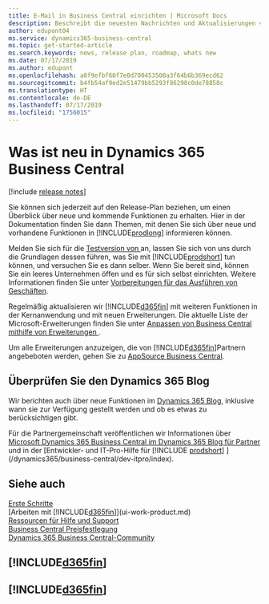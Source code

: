 ```yaml
---
title: E-Mail in Business Central einrichten | Microsoft Docs
description: Beschreibt die neuesten Nachrichten und Aktualisierungen von Business Central.
author: edupont04
ms.service: dynamics365-business-central
ms.topic: get-started-article
ms.search.keywords: news, release plan, roadmap, whats new
ms.date: 07/17/2019
ms.author: edupont
ms.openlocfilehash: a8f9efbf60f7e0d700453508a3f64b6b369ecd62
ms.sourcegitcommit: b4fb54af9ed2e51479bb5293f86290c0de78858c
ms.translationtype: HT
ms.contentlocale: de-DE
ms.lasthandoff: 07/17/2019
ms.locfileid: "1756015"
---
```

# <a name="whats-new-in-dynamics-365-business-central"></a>Was ist neu in Dynamics 365 Business Central

[!include [release notes](includes/release-notes.md)]

Sie können sich jederzeit auf den Release-Plan beziehen, um einen Überblick über neue und kommende Funktionen zu erhalten. Hier in der Dokumentation finden Sie dann Themen, mit denen Sie sich über neue und vorhandene Funktionen in [!INCLUDE[prodlong](includes/prodlong.md)] informieren können.  

Melden Sie sich für die [Testversion von ](https://go.microsoft.com/fwlink/?linkid=847861) an, lassen Sie sich von uns durch die Grundlagen dessen führen, was Sie mit [!INCLUDE[prodshort](includes/prodshort.md)] tun können, und versuchen Sie es dann selber. Wenn Sie bereit sind, können Sie ein leeres Unternehmen öffen und es für sich selbst einrichten. Weitere Informationen finden Sie unter [Vorbereitungen für das Ausführen von Geschäften](ui-get-ready-business.md).  

Regelmäßig aktualisieren wir [!INCLUDE[d365fin](includes/d365fin_md.md)] mit weiteren Funktionen in der Kernanwendung und mit neuen Erweiterungen. Die aktuelle Liste der Microsoft-Erweiterungen finden Sie unter [Anpassen von Business Central mithilfe von Erweiterungen ](ui-extensions.md).

Um alle Erweiterungen anzuzeigen, die von [!INCLUDE[d365fin](includes/d365fin_md.md)]Partnern angebeboten werden, gehen Sie zu [AppSource Business Central](http://go.microsoft.com/fwlink/?linkid=2081646).  

## <a name="check-the-dynamics-365-blog"></a>Überprüfen Sie den Dynamics 365 Blog

Wir berichten auch über neue Funktionen im [Dynamics 365 Blog](https://cloudblogs.microsoft.com/dynamics365/users/product/business-central/), inklusive wann sie zur Verfügung gestellt werden und ob es etwas zu berücksichtigen gibt.  

Für die Partnergemeinschaft veröffentlichen wir Informationen über [Microsoft Dynamics 365 Business Central im Dynamics 365 Blog für Partner](https://cloudblogs.microsoft.com/dynamics365/it/product/business-central/) und in der [Entwickler- und IT-Pro-Hilfe für [!INCLUDE [prodshort](includes/prodshort.md)] ](/dynamics365/business-central/dev-itpro/index).  

## <a name="see-also"></a>Siehe auch

[Erste Schritte](product-get-started.md)  
[Arbeiten mit [!INCLUDE[d365fin](includes/d365fin_md.md)]](ui-work-product.md)  
[Ressourcen für Hilfe und Support](product-help-and-support.md)  
[Business Central Preisfestlegung](https://dynamics.microsoft.com/en-us/business-central/overview/#pricing)  
[Dynamics 365 Business Central-Community](https://community.dynamics.com/business/)

## [!INCLUDE[d365fin](includes/free_trial_md.md)]
## [!INCLUDE[d365fin](includes/training_link_md.md)]  
